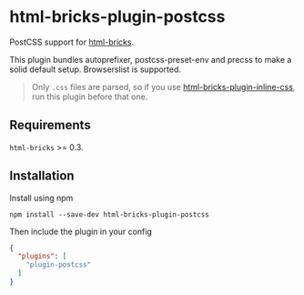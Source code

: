 # html-bricks-plugin-postcss

PostCSS support for [html-bricks](https://github.com/html-bricks/html-bricks).

This plugin bundles autoprefixer, postcss-preset-env and precss to make a solid default setup. Browserslist is supported.

> Only `.css` files are parsed, so if you use [html-bricks-plugin-inline-css](https://github.com/html-bricks/html-bricks-plugin-inline-css), run this plugin before that one.

## Requirements

`html-bricks` >= 0.3.

## Installation

Install using npm

`npm install --save-dev html-bricks-plugin-postcss`

Then include the plugin in your config

```json
{
  "plugins": [
    "plugin-postcss"
  ]
}
```
